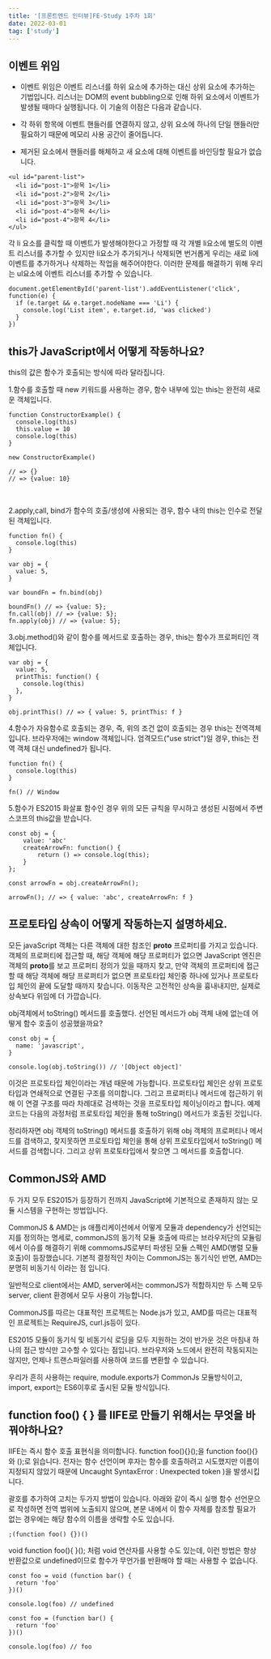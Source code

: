 ```yaml
---
title: '[프론트엔드 인터뷰]FE-Study 1주차 1회'
date: 2022-03-01
tag: ['study']
---
```


## 이벤트 위임

- 이벤트 위임은 이벤트 리스너를 하위 요소에 추가하는 대신 상위 요소에 추가하는 기법입니다. 리스너는 DOM의 event bubbling으로 인해 하위 요소에서 이벤트가 발생될 때마다 실행됩니다. 이 기술의 이점은 다음과 같습니다.

- 각 하위 항목에 이벤트 핸들러를 연결하지 않고, 상위 요소에 하나의 단일 핸들러만 필요하기 때문에 메모리 사용 공간이 줄어듭니다.
- 제거된 요소에서 핸들러를 해체하고 새 요소에 대해 이벤트를 바인딩할 필요가 없습니다.

```tsx
<ul id="parent-list">
  <li id="post-1">항목 1</li>
  <li id="post-2">항목 2</li>
  <li id="post-3">항목 3</li>
  <li id="post-4">항목 4</li>
  <li id="post-4">항목 4</li>
</ul>
```

각 li 요소를 클릭할 때 이벤트가 발생해야한다고 가정할 때 각 개별 li요소에 별도의 이벤트 리스너를 추가할 수 있지만 li요소가 추가되거나 삭제되면 번거롭게 우리는 새로 li에 이벤트를 추가하거나 삭제하는 작업을 해주어야한다. 이러한 문제를 해결하기 위해 우리는 ul요소에 이벤트 리스너를 추가할 수 있습니다.

```tsx
document.getElementById('parent-list').addEventListener('click', function(e) {
  if (e.target && e.target.nodeName === 'Li') {
    console.log('List item', e.target.id, 'was clicked')
  }
})
```

## this가 JavaScript에서 어떻게 작동하나요?

this의 값은 함수가 호출되는 방식에 따라 달라집니다.

1.함수를 호출할 때 new 키워드를 사용하는 경우, 함수 내부에 있는 this는 완전히 새로운 객체입니다.

```tsx
function ConstructorExample() {
  console.log(this)
  this.value = 10
  console.log(this)
}

new ConstructorExample()

// => {}
// => {value: 10}
```

</br>

2.apply,call, bind가 함수의 호출/생성에 사용되는 경우, 함수 내의 this는 인수로 전달된 객체입니다.

```tsx
function fn() {
  console.log(this)
}

var obj = {
  value: 5,
}

var boundFn = fn.bind(obj)

boundFn() // => {value: 5};
fn.call(obj) // => {value: 5};
fn.apply(obj) // => {value: 5};
```

3.obj.method()와 같이 함수를 메서드로 호출하는 경우, this는 함수가 프로퍼티인 객체입니다.

```tsx
var obj = {
  value: 5,
  printThis: function() {
    console.log(this)
  },
}

obj.printThis() // => { value: 5, printThis: f }
```

4.함수가 자유함수로 호출되는 경우, 즉, 위의 조건 없이 호출되는 경우 this는 전역객체입니다. 브라우저에는 window 객체입니다. 엄격모드("use strict")일 경우, this는 전역 객체 대신 undefined가 됩니다.

```tsx
function fn() {
  console.log(this)
}

fn() // Window
```

5.함수가 ES2015 화살표 함수인 경우 위의 모든 규칙을 무시하고 생성된 시점에서 주변 스코프의 this값을 받습니다.

```tsx
const obj = {
    value: 'abc'
    createArrowFn: function() {
        return () => console.log(this);
    }
};

const arrowFn = obj.createArrowFn();

arrowFn(); // => { value: 'abc', createArrowFn: f }
```

## 프로토타입 상속이 어떻게 작동하는지 설명하세요.

모든 javaScript 객체는 다른 객체에 대한 참조인 **proto** 프로퍼티를 가지고 있습니다. 객체의 프로퍼티에 접근할 때, 해당 객체에 해당 프로퍼티가 없으면 JavaScript 엔진은 객체의 **proto**를 보고 프로퍼티 정의가 있을 때까지 찾고, 만약 객체의 프로퍼티에 접근할 때 해당 객체에 해당 프로퍼티가 없으면 프로토타입 체인중 하나에 있거나 프로토타입 체인의 끝에 도달할 때까지 찾습니다. 이동작은 고전적인 상속을 흉내내지만, 실제로 상속보다 위임에 더 가깝습니다.

obj객체에서 toString() 메서드를 호출했다. 선언된 메서드가 obj 객체 내에 없는데 어떻게 함수 호출이 성공했을까요?

```tsx
const obj = {
  name: 'javascript',
}

console.log(obj.toString()) // '[Object object]'
```

이것은 프로토타입 체인이라는 개념 때문에 가능합니다. 프로토타입 체인은 상위 프로토타입과 연쇄적으로 연결된 구조를 의미합니다. 그리고 프로퍼티나 메서드에 접근하기 위해 이 연결 구조를 따라 차례대로 검색하는 것을 프로토타입 체이닝이라고 합니다. 예제 코드는 다음의 과정처럼 프로토타입 체인을 통해 toString() 메서드가 호출된 것입니다.

정리하자면 obj 객체의 toString() 메서드를 호출하기 위해 obj 객체의 프로퍼티나 메서드를 검색하고, 찾지못하면 프로토타입 체인을 통해 상위 프로토타입에서 toString() 메서드를 검색합니다. 그리고 상위 프로토타입에서 찾으면 그 메서드를 호출합니다.

## CommonJS와 AMD

두 가지 모두 ES2015가 등장하기 전까지 JavaScript에 기본적으로 존재하지 않는 모듈 시스템을 구현하는 방법입니다.

CommonJS & AMD는 js 애플리케이션에서 어떻게 모듈과 dependency가 선언되는지를 정의하는 명세로, commonJS의 동기적 모듈 호출에 따르는 브라우저단의 모듈링에서 이슈를 해결하기 위해 commomsJS로부터 파생된 모듈 스펙인 AMD(병렬 모듈 호출)이 등장했습니다. 기본적 결정적인 차이는 CommonJS는 동기식인 반면, AMD는 분명히 비동기식 이라는 점 입니다.

일반적으로 client에서는 AMD, server에서는 commonJS가 적합하지만 두 스펙 모두 server, client 환경에서 모두 사용이 가능합니다.

CommonJS를 따르는 대표적인 프로젝트는 Node.js가 있고, AMD를 따르는 대표적인 프로젝트는 RequireJS, curl.js등이 있다.

ES2015 모듈이 동기식 및 비동기식 로딩을 모두 지원하는 것이 반가운 것은 마침내 하나의 접근 방식만 고수할 수 있다는 점입니다. 브라우저와 노드에서 완전히 작동되지는 않지만, 언제나 트랜스파일러를 사용하여 코드를 변환할 수 있습니다.

우리가 흔히 사용하는 require, module.exports가 CommonJs 모듈방식이고, import, export는 ES6이후로 출시된 모듈 방식입니다.

## function foo() { } 를 IIFE로 만들기 위해서는 무엇을 바꿔야하나요?

IIFE는 즉시 함수 호출 표현식을 의미합니다. function foo(){}();을 function foo(){}와 ();로 읽습니다. 전자는 함수 선언이며 후자는 함수를 호출하려고 시도했지만 이름이 지정되지 않았기 때문에 Uncaught SyntaxError : Unexpected token )을 발생시킵니다.

괄호를 추가하여 고치는 두가지 방법이 있습니다. 아래와 같이 즉시 실행 함수 선언문으로 작성하면 전역 범위에 노출되지 않으며, 본문 내에서 이 함수 자체를 참조할 필요가 없는 경우에는 해당 함수의 이름을 생략할 수도 있습니다.

```tsx
;(function foo() {})()
```

void function foo(){ }(); 처럼 void 연산자를 사용할 수도 있는데, 이런 방법은 항상 반환값으로 undefined이므로 함수가 무언가를 반환해야 할 때는 사용할 수 없습니다.

```tsx
const foo = void (function bar() {
  return 'foo'
})()

console.log(foo) // undefined

const foo = (function bar() {
  return 'foo'
})()

console.log(foo) // foo
```
